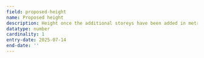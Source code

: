 ```yaml
---
field: proposed-height
name: Proposed height
description: Height once the additional storeys have been added in metres
datatype: number
cardinality: 1
entry-date: 2025-07-14
end-date: ''
---
```

